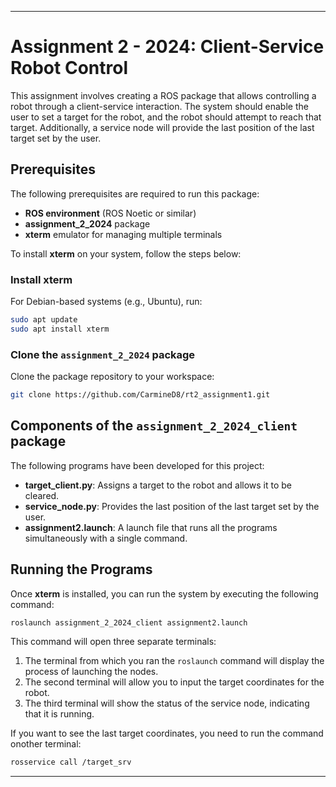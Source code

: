 
---

# Assignment 2 - 2024: Client-Service Robot Control

This assignment involves creating a ROS package that allows controlling a robot through a client-service interaction. The system should enable the user to set a target for the robot, and the robot should attempt to reach that target. Additionally, a service node will provide the last position of the last target set by the user.

## Prerequisites

The following prerequisites are required to run this package:

- **ROS environment** (ROS Noetic or similar)
- **assignment_2_2024** package
- **xterm** emulator for managing multiple terminals

To install **xterm** on your system, follow the steps below:

### Install xterm

For Debian-based systems (e.g., Ubuntu), run:

```bash
sudo apt update
sudo apt install xterm
```

### Clone the `assignment_2_2024` package

Clone the package repository to your workspace:

```bash
git clone https://github.com/CarmineD8/rt2_assignment1.git
```

## Components of the `assignment_2_2024_client` package

The following programs have been developed for this project:

- **target_client.py**: Assigns a target to the robot and allows it to be cleared.
- **service_node.py**: Provides the last position of the last target set by the user.
- **assignment2.launch**: A launch file that runs all the programs simultaneously with a single command.

## Running the Programs

Once **xterm** is installed, you can run the system by executing the following command:

```bash
roslaunch assignment_2_2024_client assignment2.launch
```

This command will open three separate terminals:

1. The terminal from which you ran the `roslaunch` command will display the process of launching the nodes.
2. The second terminal will allow you to input the target coordinates for the robot.
3. The third terminal will show the status of the service node, indicating that it is running.

If you want to see the last target coordinates, you need to run the command onother terminal:

```bash
rosservice call /target_srv
```

---

